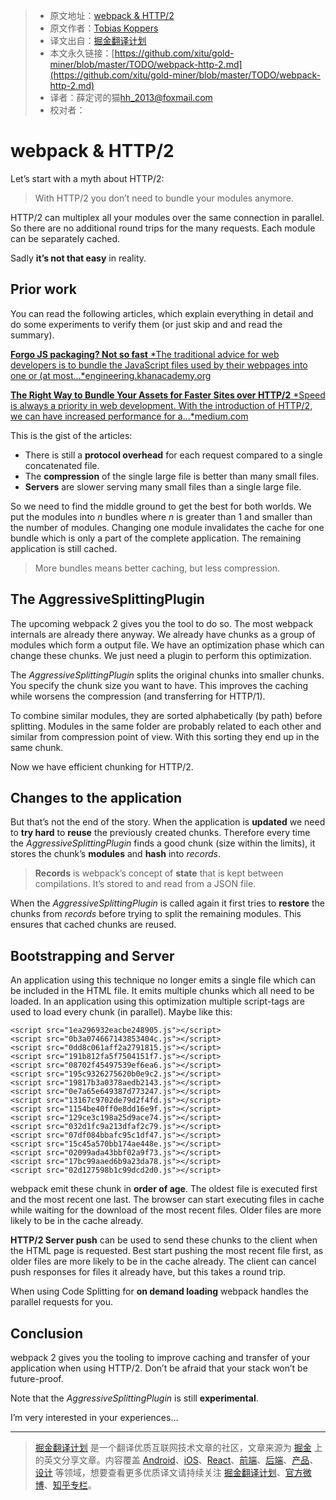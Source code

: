 
> * 原文地址：[webpack & HTTP/2](https://medium.com/webpack/webpack-http-2-7083ec3f3ce6)
> * 原文作者：[Tobias Koppers](https://medium.com/@sokra?source=post_header_lockup)
> * 译文出自：[掘金翻译计划](https://github.com/xitu/gold-miner)
> * 本文永久链接：[https://github.com/xitu/gold-miner/blob/master/TODO/webpack-http-2.md](https://github.com/xitu/gold-miner/blob/master/TODO/webpack-http-2.md)
> * 译者：薛定谔的猫<hh_2013@foxmail.com>
> * 校对者：

# webpack & HTTP/2

Let’s start with a myth about HTTP/2:

> With HTTP/2 you don’t need to bundle your modules anymore.

HTTP/2 can multiplex all your modules over the same connection in parallel. So there are no additional round trips for the many requests. Each module can be separately cached.

Sadly **it’s not that easy** in reality.

## Prior work

You can read the following articles, which explain everything in detail and do some experiments to verify them (or just skip and and read the summary).

[**Forgo JS packaging? Not so fast** *The traditional advice for web developers is to bundle the JavaScript files used by their webpages into one or (at most…*engineering.khanacademy.org](http://engineering.khanacademy.org/posts/js-packaging-http2.htm)

[**The Right Way to Bundle Your Assets for Faster Sites over HTTP/2** *Speed is always a priority in web development. With the introduction of HTTP/2, we can have increased performance for a…*medium.com](https://medium.com/@asyncmax/the-right-way-to-bundle-your-assets-for-faster-sites-over-http-2-437c37efe3ff)

This is the gist of the articles:

* There is still a **protocol overhead** for each request compared to a single concatenated file.
* The **compression** of the single large file is better than many small files.
* **Servers** are slower serving many small files than a single large file.

So we need to find the middle ground to get the best for both worlds. We put the modules into _n_ bundles where _n_ is greater than 1 and smaller than the number of modules. Changing one module invalidates the cache for one bundle which is only a part of the complete application. The remaining application is still cached.

> More bundles means better caching, but less compression.

## The AggressiveSplittingPlugin

The upcoming webpack 2 gives you the tool to do so. The most webpack internals are already there anyway. We already have chunks as a group of modules which form a output file. We have an optimization phase which can change these chunks. We just need a plugin to perform this optimization.

The _AggressiveSplittingPlugin_ splits the original chunks into smaller chunks. You specify the chunk size you want to have. This improves the caching while worsens the compression (and transferring for HTTP/1).

To combine similar modules, they are sorted alphabetically (by path) before splitting. Modules in the same folder are probably related to each other and similar from compression point of view. With this sorting they end up in the same chunk.

Now we have efficient chunking for HTTP/2.

## Changes to the application

But that’s not the end of the story. When the application is **updated** we need to **try hard** to **reuse** the previously created chunks. Therefore every time the *AggressiveSplittingPlugin* finds a good chunk (size within the limits), it stores the chunk’s **modules** and **hash** into *records*.

> **Records** is webpack’s concept of **state** that is kept between compilations. It’s stored to and read from a JSON file.

When the *AggressiveSplittingPlugin* is called again it first tries to **restore** the chunks from _records_ before trying to split the remaining modules. This ensures that cached chunks are reused.

## Bootstrapping and Server

An application using this technique no longer emits a single file which can be included in the HTML file. It emits multiple chunks which all need to be loaded. In an application using this optimization multiple script-tags are used to load every chunk (in parallel). Maybe like this:

```
<script src="1ea296932eacbe248905.js"></script>
<script src="0b3a074667143853404c.js"></script>
<script src="0dd8c061aff2a2791815.js"></script>
<script src="191b812fa5f7504151f7.js"></script>
<script src="08702f45497539ef6ea6.js"></script>
<script src="195c9326275620b0e9c2.js"></script>
<script src="19817b3a0378aedb2143.js"></script>
<script src="0e7a65e649387d773247.js"></script>
<script src="13167c9702de79d2f4fd.js"></script>
<script src="1154be40ff0e8dd16e9f.js"></script>
<script src="129ce3c198a25d9ace74.js"></script>
<script src="032d1fc9a213dfaf2c79.js"></script>
<script src="07df084bbafc95c1df47.js"></script>
<script src="15c45a570bb174ae448e.js"></script>
<script src="02099ada43bbf02a9f73.js"></script>
<script src="17bc99aaed6b9a23da78.js"></script>
<script src="02d127598b1c99dcd2d0.js"></script>
```

webpack emit these chunk in **order of age**. The oldest file is executed first and the most recent one last. The browser can start executing files in cache while waiting for the download of the most recent files. Older files are more likely to be in the cache already.

**HTTP/2 Server push** can be used to send these chunks to the client when the HTML page is requested. Best start pushing the most recent file first, as older files are more likely to be in the cache already. The client can cancel push responses for files it already have, but this takes a round trip.

When using Code Splitting for **on demand loading** webpack handles the parallel requests for you.

## Conclusion

webpack 2 gives you the tooling to improve caching and transfer of your application when using HTTP/2\. Don’t be afraid that your stack won’t be future-proof.

Note that the _AggressiveSplittingPlugin_ is still **experimental**.

I’m very interested in your experiences…


---

> [掘金翻译计划](https://github.com/xitu/gold-miner) 是一个翻译优质互联网技术文章的社区，文章来源为 [掘金](https://juejin.im) 上的英文分享文章。内容覆盖 [Android](https://github.com/xitu/gold-miner#android)、[iOS](https://github.com/xitu/gold-miner#ios)、[React](https://github.com/xitu/gold-miner#react)、[前端](https://github.com/xitu/gold-miner#前端)、[后端](https://github.com/xitu/gold-miner#后端)、[产品](https://github.com/xitu/gold-miner#产品)、[设计](https://github.com/xitu/gold-miner#设计) 等领域，想要查看更多优质译文请持续关注 [掘金翻译计划](https://github.com/xitu/gold-miner)、[官方微博](http://weibo.com/juejinfanyi)、[知乎专栏](https://zhuanlan.zhihu.com/juejinfanyi)。
